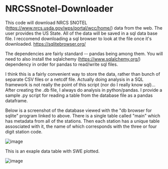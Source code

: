 # NRCSSnotel-Downloader
This code will download NRCS SNOTEL (https://www.nrcs.usda.gov/wps/portal/wcc/home/) data from the web. The user provides the US State. All of the data will be saved in a sql data base file. I reccomend downloading a sql browser to look at the file once it's downloaded. https://sqlitebrowser.org/

The dependencies are fairly standard -- pandas being among them. You will need to also install the sqlalchemy (https://www.sqlalchemy.org/) dependency in order for pandas to read/write sql files. 

I think this is a fairly convenient way to store the data, rather than bunch of separate CSV files or a netcdf file. Actually doing analysis in a SQL framework is not really the point of this script (nor do I really know sql)... After creating the .db file, I always do analysis in python/pandas. I provide a sample .py script for reading a table from the database file as a pandas dataframe. 

Below is a screenshot of the database viewed with the "db browser for sqlite" program linked to above. There is a single table called "main" which has metadata from all of the stations. Then each station has a unique table assosciated with it, the name of which corresponds with the three or four digit station code.


![image](https://user-images.githubusercontent.com/19933988/222006868-7c460176-b460-475f-9a3c-5af74b60a676.png)


This is an exaple data table with SWE plotted.

![image](https://user-images.githubusercontent.com/19933988/222012445-3c053fea-9b57-4923-919b-88ecb778ef21.png)
